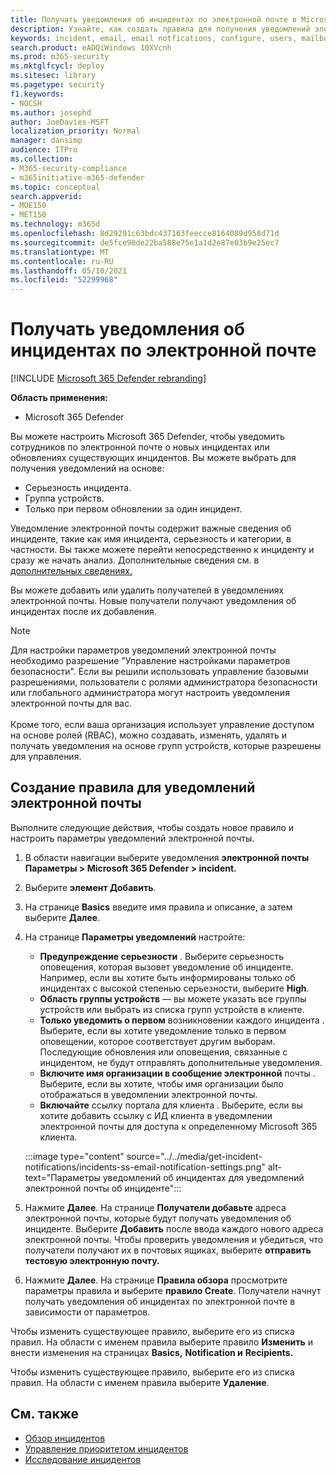 ```yaml
---
title: Получать уведомления об инцидентах по электронной почте в Microsoft 365 Defender
description: Узнайте, как создать правила для получения уведомлений электронной почты об инцидентах в Microsoft 365 Defender
keywords: incident, email, email notfications, configure, users, mailbox, email, incidents, analyse, response
search.product: eADQiWindows 10XVcnh
ms.prod: m365-security
ms.mktglfcycl: deploy
ms.sitesec: library
ms.pagetype: security
f1.keywords:
- NOCSH
ms.author: josephd
author: JoeDavies-MSFT
localization_priority: Normal
manager: dansimp
audience: ITPro
ms.collection:
- M365-security-compliance
- m365initiative-m365-defender
ms.topic: conceptual
search.appverid:
- MOE150
- MET150
ms.technology: m365d
ms.openlocfilehash: 8d29291c63bdc437163feecce8164089d958d71d
ms.sourcegitcommit: de5fce90de22ba588e75e1a1d2e87e03b9e25ec7
ms.translationtype: MT
ms.contentlocale: ru-RU
ms.lasthandoff: 05/10/2021
ms.locfileid: "52299968"
---
```

# <a name="get-incident-notifications-by-email"></a>Получать уведомления об инцидентах по электронной почте

[!INCLUDE [Microsoft 365 Defender rebranding](../includes/microsoft-defender.md)]


**Область применения:**
- Microsoft 365 Defender

Вы можете настроить Microsoft 365 Defender, чтобы уведомить сотрудников по электронной почте о новых инцидентах или обновлениях существующих инцидентов. Вы можете выбрать для получения уведомлений на основе:

- Серьезность инцидента.
- Группа устройств.
- Только при первом обновлении за один инцидент.

Уведомление электронной почты содержит важные сведения об инциденте, такие как имя инцидента, серьезность и категории, в частности. Вы также можете перейти непосредственно к инциденту и сразу же начать анализ. Дополнительные сведения см. в [дополнительных сведениях.](investigate-incidents.md)

Вы можете добавить или удалить получателей в уведомлениях электронной почты. Новые получатели получают уведомления об инцидентах после их добавления. 

>[!NOTE]
>Для настройки параметров уведомлений электронной почты необходимо разрешение "Управление настройками параметров безопасности". Если вы решили использовать управление базовыми разрешениями, пользователи с ролями администратора безопасности или глобального администратора могут настроить уведомления электронной почты для вас. <br> <br>
Кроме того, если ваша организация использует управление доступом на основе ролей (RBAC), можно создавать, изменять, удалять и получать уведомления на основе групп устройств, которые разрешены для управления.

## <a name="create-a-rule-for-email-notifications"></a>Создание правила для уведомлений электронной почты

Выполните следующие действия, чтобы создать новое правило и настроить параметры уведомлений электронной почты.

1. В области навигации выберите уведомления **электронной почты Параметры > Microsoft 365 Defender > incident.**
2. Выберите **элемент Добавить**.
3. На странице **Basics** введите имя правила и описание, а затем выберите **Далее**.
4. На странице **Параметры уведомлений** настройте:
    - **Предупреждение серьезности** . Выберите серьезность оповещения, которая вызовет уведомление об инциденте. Например, если вы хотите быть информированы только об инцидентах с высокой степенью серьезности, выберите **High**.
    - **Область группы устройств** — вы можете указать все группы устройств или выбрать из списка групп устройств в клиенте.
    - **Только уведомить о первом** возникновении каждого инцидента . Выберите, если вы хотите уведомление только в первом оповещении, которое соответствует другим выборам. Последующие обновления или оповещения, связанные с инцидентом, не будут отправлять дополнительные уведомления.
    - **Включите имя организации в сообщение электронной** почты . Выберите, если вы хотите, чтобы имя организации было отображаться в уведомлении электронной почты.
    - **Включайте** ссылку портала для клиента . Выберите, если вы хотите добавить ссылку с ИД клиента в уведомлении электронной почты для доступа к определенному Microsoft 365 клиента.

    :::image type="content" source="../../media/get-incident-notifications/incidents-ss-email-notification-settings.png" alt-text="Параметры уведомлений об инцидентах для уведомлений электронной почты об инциденте":::

5. Нажмите **Далее**. На странице **Получатели добавьте** адреса электронной почты, которые будут получать уведомления об инциденте. Выберите **Добавить** после ввода каждого нового адреса электронной почты. Чтобы проверить уведомления и убедиться, что получатели получают их в почтовых ящиках, выберите **отправить тестовую электронную почту.** 
6. Нажмите **Далее**. На странице **Правила обзора** просмотрите параметры правила и выберите **правило Create**. Получатели начнут получать уведомления об инцидентах по электронной почте в зависимости от параметров.

Чтобы изменить существующее правило, выберите его из списка правил. На области с именем правила выберите правило **Изменить** и внести изменения на страницах **Basics,** **Notification и** **Recipients.**

Чтобы изменить существующее правило, выберите его из списка правил. На области с именем правила выберите **Удаление**.

## <a name="see-also"></a>См. также
- [Обзор инцидентов](incidents-overview.md)
- [Управление приоритетом инцидентов](incident-queue.md)
- [Исследование инцидентов](investigate-incidents.md)
